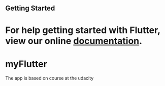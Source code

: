 ## Getting Started

For help getting started with Flutter, view our online
[documentation](https://flutter.io/).
=======

# myFlutter

The app is based on course at the udacity
